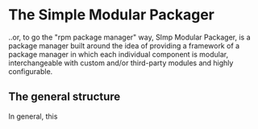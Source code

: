 # The Simple Modular Packager
..or, to go the "rpm package manager" way, SImp Modular Packager, is a package manager built around the idea of providing a framework of a package manager
in which each individual component is modular, interchangeable with custom and/or third-party modules and highly configurable.

## The general structure

In general, this 
